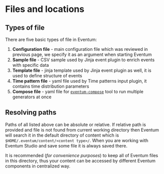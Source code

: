 # Files and locations

## Types of file

There are five basic types of file in Eventum:
1. **Configuration file** - main configuration file which was reviewed in previous page, we specify it as an argument when starting Eventum
2. **Sample file** - CSV sample used by Jinja event plugin to enrich events with specific data
3. **Template file** - jinja template used by Jinja event plugin as well, it is used to define structure of events
4. **Time pattern file** - yaml file used by Time patterns input plugin, it contains time distribution parameters
5. **Compose file** - yaml file for [`eventum-compose`](../compose_config) tool to run multiple generators at once

## Resolving paths

Paths of all listed above can be absolute or relative. If relative path is provided and file is not found from current working directory then Eventum will search it in the default directory of content which is `$HOME/.eventum/content/<content type>/`. When you are working with Eventum Studio and save some file it is always saved there.

It is recommended (*for convenience purposes*) to keep all of Eventum files in this directory, thus your content can be accessed by different Eventum components in centralized way.  